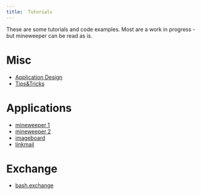 ```yaml
---
title:  Tutorials
---
```


These are some tutorials and code examples.
Most are a work in progress - but mineweeper can be read as is.

# Misc

- [Application Design](./application-design.html)
- [Tips&Tricks](./tips_and_tricks.html)

# Applications

- [mineweeper 1](./mineweeper-1.html)
- [mineweeper 2](./mineweeper-2.html)
- [imageboard](./imageboard.html)
- [linkmail](./linkmail.py.html)

# Exchange

- [bash.exchange](./bash.exchange.html)


